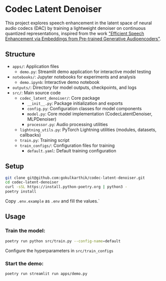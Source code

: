 # Codec Latent Denoiser
This project explores speech enhancement in the latent space of neural audio codecs (DAC) by training a lightweight denoiser on continuous quantized representations, inspired from the work ["Efficient Speech Enhancement via Embeddings from Pre-trained Generative Audioencoders"](https://arxiv.org/pdf/2506.11514). 

## Structure

- `apps/`: Application files
  - `demo.py`: Streamlit demo application for interactive model testing
- `notebooks/`: Jupyter notebooks for experiments and analysis
  - `demo.ipynb`: Interactive demo notebook
- `outputs/`: Directory for model outputs, checkpoints, and logs
- `src/`: Main source code
  - `codec_latent_denoiser/`: Core package
    - `__init__.py`: Package initialization and exports
    - `config.py`: Configuration classes for model components
    - `model.py`: Core model implementation (CodecLatentDenoiser, MLPDenoiser)
    - `processor.py`: Audio processing utilities
  - `lightning_utils.py`: PyTorch Lightning utilities (modules, datasets, callbacks)
  - `train.py`: Training script
  - `train_configs/`: Configuration files for training
    - `default.yaml`: Default training configuration

## Setup

```bash
git clone git@github.com:gokulkarthik/codec-latent-denoiser.git
cd codec-latent-denoiser
curl -sSL https://install.python-poetry.org | python3 -
poetry install
```
Copy `.env.example` as `.env` and fill the values.`


## Usage 

### Train the model:
```bash
poetry run python src/train.py --config-name=default
```
Configure the hyperparameters in `src/train_configs`

### Start the demo:
```bash
poetry run streamlit run apps/demo.py
```